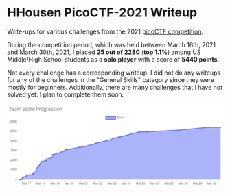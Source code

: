 # HHousen PicoCTF-2021 Writeup

Write-ups for various challenges from the 2021 [picoCTF competition](https://play.picoctf.com/events/34).

During the competition period, which was held between March 16th, 2021 and March 30th, 2021, I placed **25 out of 2280** (**top 1.1%**) among US Middle/High School students as a **solo player** with a score of **5440 points**.

Not every challenge has a corresponding writeup. I did not do any writeups for any of the challenges in the "General Skills" category since they were mostly for beginners. Additionally, there are many challenges that I have not solved yet. I plan to complete them soon.

![Score Progression Graph](score-progression-graph.png)
